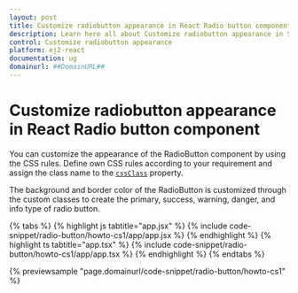 ```yaml
---
layout: post
title: Customize radiobutton appearance in React Radio button component | Syncfusion
description: Learn here all about Customize radiobutton appearance in Syncfusion React Radio button component of Syncfusion Essential JS 2 and more.
control: Customize radiobutton appearance 
platform: ej2-react
documentation: ug
domainurl: ##DomainURL##
---
```


# Customize radiobutton appearance in React Radio button component

You can customize the appearance of the RadioButton component by using the CSS rules. Define own CSS rules according to your requirement and assign the class name to the [`cssClass`](https://ej2.syncfusion.com/react/documentation/api/radio-button/#cssclass) property.

The background and border color of the RadioButton is customized through the custom classes to create the primary, success, warning, danger, and info type of radio button.

{% tabs %}
{% highlight js tabtitle="app.jsx" %}
{% include code-snippet/radio-button/howto-cs1/app/app.jsx %}
{% endhighlight %}
{% highlight ts tabtitle="app.tsx" %}
{% include code-snippet/radio-button/howto-cs1/app/app.tsx %}
{% endhighlight %}
{% endtabs %}

 {% previewsample "page.domainurl/code-snippet/radio-button/howto-cs1" %}